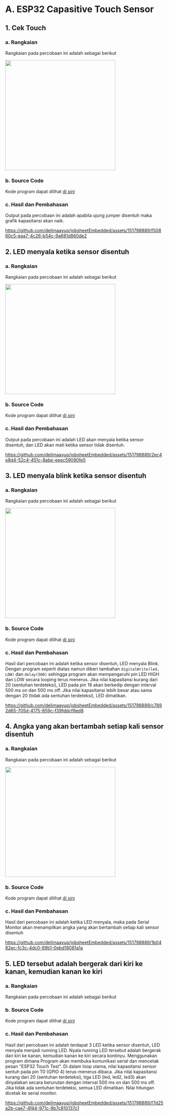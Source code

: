 # A. ESP32 Capasitive Touch Sensor  

## 1. Cek Touch

### a. Rangkaian
Rangkaian pada percobaan ini adalah sebagai berikut

<img width="350px" src="https://github.com/farhanhisyam/sistemEmbedded/assets/94108385/6b5b090a-8ef3-4759-aeb3-52d7d428f237">

### b. Source Code
Kode program dapat dilihat <a href="1.%20Touch%201/Capacitive_Touch_Sensor/Capacitive_Touch_Sensor.ino">di sini</a>

### c. Hasil dan Pembahasan
Output pada percobaan ini adalah apabila ujung jumper disentuh maka grafik kapasitansi akan naik.

https://github.com/delimaayup/jobsheetEmbedded/assets/151798889/f50860c5-eaa7-4c26-b54c-9a681d860de2


## 2. LED menyala ketika sensor disentuh

### a. Rangkaian
Rangkaian pada percobaan ini adalah sebagai berikut

<img width="350px" src="https://github.com/farhanhisyam/sistemEmbedded/assets/94108385/6b5b090a-8ef3-4759-aeb3-52d7d428f237">

### b. Source Code
Kode program dapat dilihat <a href="2.%20LED%20menyala%20ketika%20sensor%20disentuh/Capacitive_Touch_Sensor_2/Capacitive_Touch_Sensor_2.ino">di sini</a>

### c. Hasil dan Pembahasan
Output pada percobaan ini adalah LED akan menyala ketika sensor disentuh, dan LED akan mati ketika sensor tidak disentuh.

https://github.com/delimaayup/jobsheetEmbedded/assets/151798889/2ec4e8d4-52c4-451c-8abe-eeec59090fe5


## 3. LED menyala blink ketika sensor disentuh

### a. Rangkaian
Rangkaian pada percobaan ini adalah sebagai berikut

<img width="350px" src="https://github.com/farhanhisyam/sistemEmbedded/assets/94108385/6b5b090a-8ef3-4759-aeb3-52d7d428f237">

### b. Source Code
Kode program dapat dilihat <a href="3.%20ketika%20sensor%20disentuh%2C%20LED%20menyala%20Blink/Capacitive_Touch_Sensor_3/Capacitive_Touch_Sensor_3.ino">di sini</a>

### c. Hasil dan Pembahasan
Hasil dari percobaan ini adalah ketika sensor disentuh, LED menyala Blink. Dengan program seperti diatas namun diberi tambahan `digitalWrite(led, LOW)` dan `delay(500)` sehingga program akan mempengaruhi pin LED HIGH dan LOW secara looping terus menerus. Jika nilai kapasitansi kurang dari 20 (sentuhan terdeteksi), LED pada pin 16 akan berkedip dengan interval 500 ms on dan 500 ms off. Jika nilai kapasitansi lebih besar atau sama dengan 20 (tidak ada sentuhan terdeteksi), LED dimatikan.

https://github.com/delimaayup/jobsheetEmbedded/assets/151798889/c7892d65-705d-4175-859c-f39fddcf9ed8


## 4. Angka yang akan bertambah setiap kali sensor disentuh

### a. Rangkaian
Rangkaian pada percobaan ini adalah sebagai berikut

<img width="350px" src="https://github.com/farhanhisyam/sistemEmbedded/assets/94108385/6b5b090a-8ef3-4759-aeb3-52d7d428f237">


### b. Source Code
Kode program dapat dilihat <a href="4.%20angka%20yang%20akan%20bertambah%20setiap%20kali%20sensor%20disentuh/Capacitive_Touch_Sensor_4/Capacitive_Touch_Sensor_4.ino">di sini</a>

### c. Hasil dan Pembahasan
Hasil dari percobaan ini adalah ketika LED menyala, maka pada Serial Monitor akan menampilkan angka yang akan bertambah setiap kali sensor disentuh

https://github.com/delimaayup/jobsheetEmbedded/assets/151798889/1b0482ec-fc3c-4dc0-89b1-0ebd18081a1a


## 5. LED tersebut adalah bergerak dari kiri ke kanan, kemudian kanan ke kiri

### a. Rangkaian
Rangkaian pada percobaan ini adalah sebagai berikut



### b. Source Code
Kode program dapat dilihat <a href="5.%20LED%20tersebut%20adalah%20bergerak%20dari%20kiri%20ke%20kanan%2C%20kemudian%20kanan%20ke%20kiri/Capacitive_Touch_Sensor_5/Capacitive_Touch_Sensor_5.ino">di sini</a>

### c. Hasil dan Pembahasan
Hasil dari percobaan ini adalah terdapat 3 LED ketika sensor disentuh, LED menyala menjadi running LED. Nyala running LED tersebut adalah bergerak dari kiri ke kanan, kemudian kanan ke kiri secara kontinyu. Menggunakan program dimana Program akan membuka komunikasi serial dan mencetak pesan "ESP32 Touch Test". Di dalam loop utama, nilai kapasitansi sensor sentuh pada pin T0 (GPIO 4) terus-menerus dibaca. Jika nilai kapasitansi kurang dari 20 (sentuhan terdeteksi), tiga LED (led, led2, led3) akan dinyalakan secara berurutan dengan interval 500 ms on dan 500 ms off. Jika tidak ada sentuhan terdeteksi, semua LED dimatikan. Nilai hitungan dicetak ke serial monitor.

https://github.com/delimaayup/jobsheetEmbedded/assets/151798889/f7d25a2b-cae7-4f44-971c-9b7c810137c1
